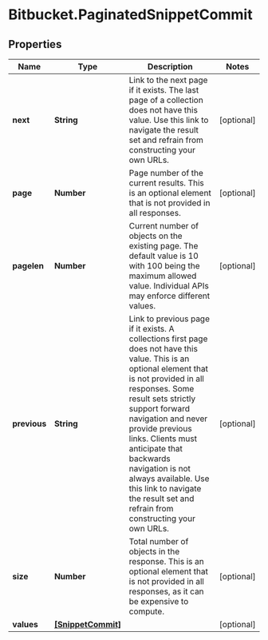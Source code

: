 # Bitbucket.PaginatedSnippetCommit

## Properties

Name | Type | Description | Notes
------------ | ------------- | ------------- | -------------
**next** | **String** | Link to the next page if it exists. The last page of a collection does not have this value. Use this link to navigate the result set and refrain from constructing your own URLs. | [optional] 
**page** | **Number** | Page number of the current results. This is an optional element that is not provided in all responses. | [optional] 
**pagelen** | **Number** | Current number of objects on the existing page. The default value is 10 with 100 being the maximum allowed value. Individual APIs may enforce different values. | [optional] 
**previous** | **String** | Link to previous page if it exists. A collections first page does not have this value. This is an optional element that is not provided in all responses. Some result sets strictly support forward navigation and never provide previous links. Clients must anticipate that backwards navigation is not always available. Use this link to navigate the result set and refrain from constructing your own URLs. | [optional] 
**size** | **Number** | Total number of objects in the response. This is an optional element that is not provided in all responses, as it can be expensive to compute. | [optional] 
**values** | [**[SnippetCommit]**](SnippetCommit.md) |  | [optional] 


